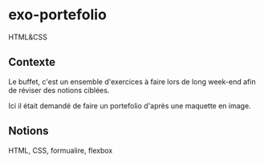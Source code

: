 # exo-portefolio
HTML&amp;CSS

## Contexte

Le buffet, c'est un ensemble d'exercices à faire lors de long week-end afin de réviser des notions ciblées. 

Ici il était demandé de faire un portefolio d'après une maquette en image.

## Notions

HTML, CSS, formualire, flexbox
